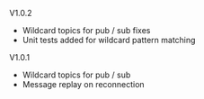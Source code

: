 V1.0.2
- Wildcard topics for pub / sub fixes
- Unit tests added for wildcard pattern matching

V1.0.1
- Wildcard topics for pub / sub
- Message replay on reconnection